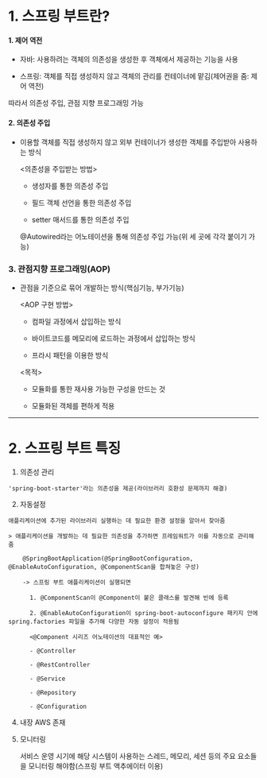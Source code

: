 # 1. 스프링 부트란?
#### 1. 제어 역전

  - 자바: 사용하려는 객체의 의존성을 생성한 후 객체에서 제공하는 기능을 사용

  - 스프링: 객체를 직접 생성하지 않고 객체의 관리를 컨테이너에 맡김(제어권을 줌: 제어 역전)
  
  따라서 의존성 주입, 관점 지향 프로그래밍 가능
  
#### 2. 의존성 주입
  - 이용할 객체를 직접 생성하지 않고 외부 컨테이너가 생성한 객체를 주입받아 사용하는 방식
  
    <의존성을 주입받는 방법>
    
    - 생성자를 통한 의존성 주입
    
    - 필드 객체 선언을 통한 의존성 주입
    
    - setter 매서드를 통한 의존성 주입

    @Autowired라는 어노테이션을 통해 의존성 주입 가능(위 세 곳에 각각 붙이기 가능)

### 3. 관점지향 프로그래밍(AOP)
  - 관점을 기준으로 묶어 개발하는 방식(핵심기능, 부가기능)

    <AOP 구현 방법>
    - 컴파일 과정에서 삽입하는 방식
      
    - 바이트코드를 메모리에 로드하는 과정에서 삽입하는 방식
      
    - 프라시 패턴을 이용한 방식

    <목적>
    - 모듈화를 통한 재사용 가능한 구성을 만드는 것
   
    - 모듈화된 객체를 편하게 적용
      
***
# 2. 스프링 부트 특징
  1. 의존성 관리

    'spring-boot-starter'라는 의존성을 제공(라이브러리 호환성 문제까지 해결)
    
  2. 자동설정

    애플리케이션에 추가된 라이브러리 실행하는 데 필요한 환경 설정을 알아서 찾아줌

    > 애플리케이션을 개발하는 데 필요한 의존성을 추가하면 프레임워트가 이를 자동으로 관리해줌

        @SpringBootApplication(@SpringBootConfiguration, @EnableAutoConfiguration, @ComponentScan을 합쳐놓은 구성)

        -> 스프링 부트 애플리케이션이 실행되면 
        
          1. @ComponentScan이 @Component이 붙은 클래스를 발견해 빈에 등록
          
          2. @EnableAutoConfiguration이 spring-boot-autoconfigure 패키지 안에 spring.factories 파일을 추가해 다양한 자동 설정이 적용됨

          <@Component 시리즈 어노테이션의 대표적인 예>

          - @Controller

          - @RestController

          - @Service

          - @Repository

          - @Configuration

  4. 내장 AWS 존재

  5. 모니터링

     서비스 운영 시기에 해당 시스템이 사용하는 스레드, 메모리, 세션 등의 주요 요소들을 모니터링 해야함(스프링 부트 액추에이터 이용)
